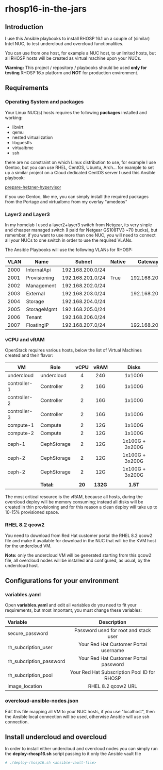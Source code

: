 rhosp16-in-the-jars
=====================
Introduction
------------
I use this Ansible playbooks to install RHOSP 16.1 on a couple of (similar) Intel NUC, to test undercloud and overcloud functionalities.

You can use from one host, for example a NUC host, to unlimited hosts, but all RHOSP hosts will be created as virtual machine upon your NUCs.

**Warning:** This project / repository / playbooks should be used **only for testing** RHOSP 16.x platform and **NOT** for production environment.

Requirements
------------
### Operating System and packages
Your Linux NUC(s) hosts requires the following **packages** installed and working:

- libvirt
- qemu
- nested virtualization
- libguestfs
- virtualbmc
- ssh

there are no constraint on which Linux distribution to use, for example I use Gentoo, but you can use RHEL, CentOS, Ubuntu, Arch... for example to set up a similar project on a Cloud dedicated CentOS server I used this Ansible playbook:

[prepare-hetzner-hypervisor](https://github.com/amedeos/rhosp-lab-amedeos/blob/master/prepare-hetzner-hyperivsor.yaml)

if you use Gentoo, like me, you can simply install the required packages from the Portage and virtualbmc from my overlay "amedeos"

### Layer2 and Layer3
In my homelab I used a layer2+layer3 switch from Netgear, its very sinple and cheaper managed switch (I paid for Netgear GS108TV3 ~70 bucks), but remember, if you want to use more than one NUC, you will need to connect all your NUCs to one switch in order to use the required VLANs.

The Ansible Playbooks will use the following VLANs for RHOSP:

| VLAN | Name | Subnet | Native | Gateway |
| ---- | ---- | ------ | ------ | ------- |
| 2000 | InternalApi | 192.168.200.0/24 | |
| 2001 | Provisioning | 192.168.201.0/24 | True | 192.168.201.1 |
| 2002 | Management | 192.168.202.0/24 | | |
| 2003 | External | 192.168.203.0/24 | | 192.168.203.1 |
| 2004 | Storage | 192.168.204.0/24 | | |
| 2005 | StorageMgmt | 192.168.205.0/24 | |
| 2006 | Tenant | 192.168.206.0/24 | |
| 2007 | FloatingIP | 192.168.207.0/24 | | 192.168.207.1 |

### vCPU and vRAM
OpenStack requires various hosts, below the list of Virtual Machines created and their flavor:

| VM | Role | vCPU | vRAM | Disks |
| -- | ---- | :----: | :----: | :-----: |
| undercloud | undercloud | 4 | 24G | 1x100G |
| controller-1 | Controller | 2 | 16G | 1x100G |
| controller-2 | Controller | 2 | 16G | 1x100G |
| controller-3 | Controller | 2 | 16G | 1x100G |
| compute-1 | Compute | 2 | 12G | 1x100G |
| compute-2 | Compute | 2 | 12G | 1x100G |
| ceph-1 | CephStorage | 2 | 12G | 1x100G + 3x200G |
| ceph-2 | CephStorage | 2 | 12G | 1x100G + 3x200G |
| ceph-2 | CephStorage | 2 | 12G | 1x100G + 3x200G |
| | | | | |
| | **Total:** | **20** | **132G** | **1.5T** |

The most critical resource is the vRAM, because all hosts, during the overcloud deploy will be memory consuming; instead all disks will be created in thin provisioning and for this reason a clean deploy will take up to 10-15% provisioned space.

### RHEL 8.2 qcow2
You need to download from Red Hat customer portal the RHEL 8.2 qcow2 file and make it available for download in the NUC that will be the KVM host for the undercloud VM.

**Note:** only the undercloud VM will be generated starting from this qcow2 file, all overcloud nodes will be installed and configured, as usual, by the undercloud host.

Configurations for your environment
-----------------------------------
### variables.yaml
Open **variables.yaml** and edit all variables do you need to fit your requirements, but most important, you must change these variables:

| Variable | Description |
| :------- | :---------: |
| secure_password | Password used for root and stack user |
| rh_subcription_user | Your Red Hat Customer Portal username |
| rh_subcription_password | Your Red Hat Customer Portal password |
| rh_subcription_pool | Your Red Hat Subscription Pool ID for RHOSP |
| image_location | RHEL 8.2 qcow2 URL |

### overcloud-ansible-nodes.json
Edit this file mapping all VM to your NUC hosts, if you use "localhost", then the Ansible local connection will be used, otherwise Ansible will use ssh connection.

Install undercloud and overcloud
--------------------------------
In order to install either undercloud and overcloud nodes you can simply run the **deploy-rhosp16.sh** script passing to it only the Ansible vault file

```bash
# ./deploy-rhosp16.sh <ansible-vault-file>
```









